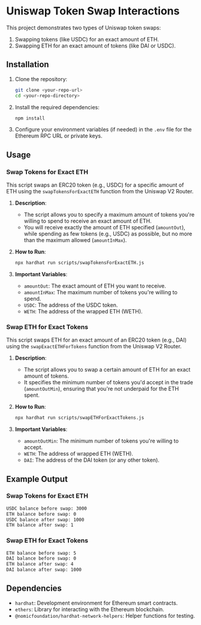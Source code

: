 # Uniswap Token Swap Interactions

This project demonstrates two types of Uniswap token swaps:
1. Swapping tokens (like USDC) for an exact amount of ETH.
2. Swapping ETH for an exact amount of tokens (like DAI or USDC).

## Installation

1. Clone the repository:
   ```bash
   git clone <your-repo-url>
   cd <your-repo-directory>
   ```

2. Install the required dependencies:
   ```bash
   npm install
   ```

3. Configure your environment variables (if needed) in the `.env` file for the Ethereum RPC URL or private keys.

## Usage

### Swap Tokens for Exact ETH

This script swaps an ERC20 token (e.g., USDC) for a specific amount of ETH using the `swapTokensForExactETH` function from the Uniswap V2 Router.

1. **Description**:
   - The script allows you to specify a maximum amount of tokens you're willing to spend to receive an exact amount of ETH.
   - You will receive exactly the amount of ETH specified (`amountOut`), while spending as few tokens (e.g., USDC) as possible, but no more than the maximum allowed (`amountInMax`).

2. **How to Run**:
   ```bash
   npx hardhat run scripts/swapTokensForExactETH.js
   ```

3. **Important Variables**:
   - `amountOut`: The exact amount of ETH you want to receive.
   - `amountInMax`: The maximum number of tokens you're willing to spend.
   - `USDC`: The address of the USDC token.
   - `WETH`: The address of the wrapped ETH (WETH).

### Swap ETH for Exact Tokens

This script swaps ETH for an exact amount of an ERC20 token (e.g., DAI) using the `swapExactETHForTokens` function from the Uniswap V2 Router.

1. **Description**:
   - The script allows you to swap a certain amount of ETH for an exact amount of tokens.
   - It specifies the minimum number of tokens you'd accept in the trade (`amountOutMin`), ensuring that you're not underpaid for the ETH spent.

2. **How to Run**:
   ```bash
   npx hardhat run scripts/swapETHForExactTokens.js
   ```

3. **Important Variables**:
   - `amountOutMin`: The minimum number of tokens you're willing to accept.
   - `WETH`: The address of wrapped ETH (WETH).
   - `DAI`: The address of the DAI token (or any other token).

## Example Output

### Swap Tokens for Exact ETH

```bash
USDC balance before swap: 3000
ETH balance before swap: 0
USDC balance after swap: 1000
ETH balance after swap: 1
```

### Swap ETH for Exact Tokens

```bash
ETH balance before swap: 5
DAI balance before swap: 0
ETH balance after swap: 4
DAI balance after swap: 1000
```

## Dependencies

- `hardhat`: Development environment for Ethereum smart contracts.
- `ethers`: Library for interacting with the Ethereum blockchain.
- `@nomicfoundation/hardhat-network-helpers`: Helper functions for testing.

